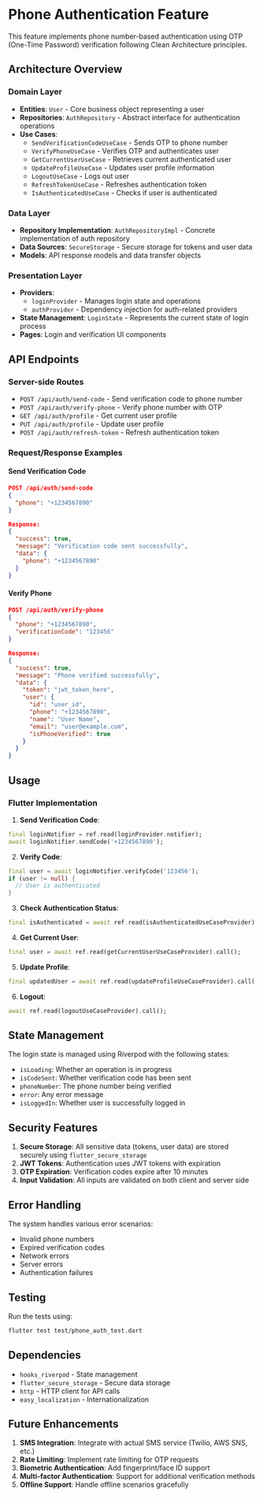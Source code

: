 # Phone Authentication Feature

This feature implements phone number-based authentication using OTP (One-Time Password) verification following Clean Architecture principles.

## Architecture Overview

### Domain Layer
- **Entities**: `User` - Core business object representing a user
- **Repositories**: `AuthRepository` - Abstract interface for authentication operations
- **Use Cases**: 
  - `SendVerificationCodeUseCase` - Sends OTP to phone number
  - `VerifyPhoneUseCase` - Verifies OTP and authenticates user
  - `GetCurrentUserUseCase` - Retrieves current authenticated user
  - `UpdateProfileUseCase` - Updates user profile information
  - `LogoutUseCase` - Logs out user
  - `RefreshTokenUseCase` - Refreshes authentication token
  - `IsAuthenticatedUseCase` - Checks if user is authenticated

### Data Layer
- **Repository Implementation**: `AuthRepositoryImpl` - Concrete implementation of auth repository
- **Data Sources**: `SecureStorage` - Secure storage for tokens and user data
- **Models**: API response models and data transfer objects

### Presentation Layer
- **Providers**: 
  - `loginProvider` - Manages login state and operations
  - `authProvider` - Dependency injection for auth-related providers
- **State Management**: `LoginState` - Represents the current state of login process
- **Pages**: Login and verification UI components

## API Endpoints

### Server-side Routes
- `POST /api/auth/send-code` - Send verification code to phone number
- `POST /api/auth/verify-phone` - Verify phone number with OTP
- `GET /api/auth/profile` - Get current user profile
- `PUT /api/auth/profile` - Update user profile
- `POST /api/auth/refresh-token` - Refresh authentication token

### Request/Response Examples

#### Send Verification Code
```json
POST /api/auth/send-code
{
  "phone": "+1234567890"
}

Response:
{
  "success": true,
  "message": "Verification code sent successfully",
  "data": {
    "phone": "+1234567890"
  }
}
```

#### Verify Phone
```json
POST /api/auth/verify-phone
{
  "phone": "+1234567890",
  "verificationCode": "123456"
}

Response:
{
  "success": true,
  "message": "Phone verified successfully",
  "data": {
    "token": "jwt_token_here",
    "user": {
      "id": "user_id",
      "phone": "+1234567890",
      "name": "User Name",
      "email": "user@example.com",
      "isPhoneVerified": true
    }
  }
}
```

## Usage

### Flutter Implementation

1. **Send Verification Code**:
```dart
final loginNotifier = ref.read(loginProvider.notifier);
await loginNotifier.sendCode('+1234567890');
```

2. **Verify Code**:
```dart
final user = await loginNotifier.verifyCode('123456');
if (user != null) {
  // User is authenticated
}
```

3. **Check Authentication Status**:
```dart
final isAuthenticated = await ref.read(isAuthenticatedUseCaseProvider).call();
```

4. **Get Current User**:
```dart
final user = await ref.read(getCurrentUserUseCaseProvider).call();
```

5. **Update Profile**:
```dart
final updatedUser = await ref.read(updateProfileUseCaseProvider).call('New Name', 'new@email.com');
```

6. **Logout**:
```dart
await ref.read(logoutUseCaseProvider).call();
```

## State Management

The login state is managed using Riverpod with the following states:

- `isLoading`: Whether an operation is in progress
- `isCodeSent`: Whether verification code has been sent
- `phoneNumber`: The phone number being verified
- `error`: Any error message
- `isLoggedIn`: Whether user is successfully logged in

## Security Features

1. **Secure Storage**: All sensitive data (tokens, user data) are stored securely using `flutter_secure_storage`
2. **JWT Tokens**: Authentication uses JWT tokens with expiration
3. **OTP Expiration**: Verification codes expire after 10 minutes
4. **Input Validation**: All inputs are validated on both client and server side

## Error Handling

The system handles various error scenarios:

- Invalid phone numbers
- Expired verification codes
- Network errors
- Server errors
- Authentication failures

## Testing

Run the tests using:
```bash
flutter test test/phone_auth_test.dart
```

## Dependencies

- `hooks_riverpod` - State management
- `flutter_secure_storage` - Secure data storage
- `http` - HTTP client for API calls
- `easy_localization` - Internationalization

## Future Enhancements

1. **SMS Integration**: Integrate with actual SMS service (Twilio, AWS SNS, etc.)
2. **Rate Limiting**: Implement rate limiting for OTP requests
3. **Biometric Authentication**: Add fingerprint/face ID support
4. **Multi-factor Authentication**: Support for additional verification methods
5. **Offline Support**: Handle offline scenarios gracefully 